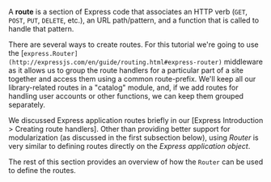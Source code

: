A **route** is a section of Express code that associates an HTTP verb (`GET`, `POST`, `PUT`, `DELETE`, etc.), an URL path/pattern, and a function that is called to handle that pattern.

There are several ways to create routes. For this tutorial we're going to use the [`express.Router](http://expressjs.com/en/guide/routing.html#express-router)` middleware as it allows us to group the route handlers for a particular part of a site together and access them using a common route-prefix. We'll keep all our library-related routes in a "catalog" module, and, if we add routes for handling user accounts or other functions, we can keep them grouped separately.

We discussed Express application routes briefly in our [Express Introduction > Creating route handlers]. Other than providing better support for modularization (as discussed in the first subsection below), using _Router_ is very similar to defining routes directly on the _Express application object_.

The rest of this section provides an overview of how the `Router` can be used to define the routes.
